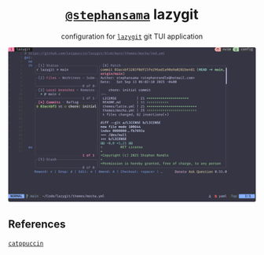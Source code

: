 <div align="center">

# [`@stephansama`](https://github.com/stephansama/stephansama) lazygit

configuration for [`lazygit`](https://github.com/jesseduffield/lazygit) git TUI application

</div>

![screenshot](https://raw.githubusercontent.com/stephansama/static/refs/heads/main/images/lazygit.png)

## References

[`catppuccin`](https://github.com/catppuccin/lazygit)
